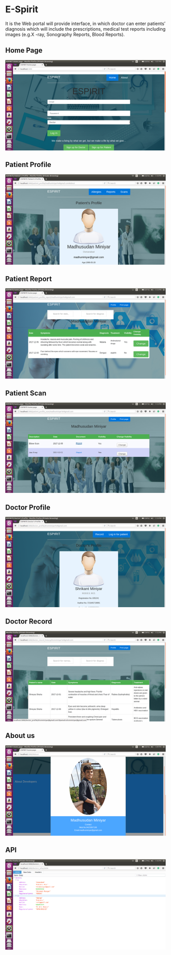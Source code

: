 # E-Spirit
It is the Web portal will provide interface, in which doctor can enter patients’ diagnosis which will include the prescriptions, medical test reports including images (e.g.X -ray, Sonography Reports, Blood Reports).
## **Home Page**
<p align="center">
 <img src="screenshots/Home_Page.png"/> 
  
## **Patient Profile**
<p align="center">
 <img src="screenshots/Patient_Profile.png"/> 
  
 ## **Patient Report**
 <p align="center">
 <img src="screenshots/Patient_Report.png"/> 
  
## **Patient Scan**
<p align="center">
 <img src="screenshots/Patient_Scan.png"/> 
  
## **Doctor Profile**
<p align="center">
 <img src="screenshots/Doctor_Profile.png"/> 
  
## **Doctor Record**
<p align="center">
 <img src="screenshots/Doctor_Record.png"/> 
  
## **About us**
<p align="center">
 <img src="screenshots/Developers.png"/> 
  
## **API**
<p align="center">
 <img src="screenshots/JSON_File.png"/> 




